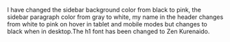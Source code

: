 I have changed the sidebar background color from black to pink, the sidebar paragraph color from gray to white, my name in the header changes from white to pink on hover in tablet and mobile modes but changes to black when in desktop.The h1 font has been changed to Zen Kurenaido.
